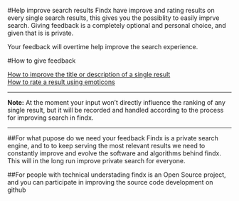 #Help improve search results
Findx have improve and rating results on every single search results, this gives you the possiblity to easily imprve search.
Giving feedback is a completely optional and personal choice, and given that is is private. 

Your feedback will overtime help improve the search experience.

#How to give feedback

[How to improve the title or description of a single result ](https://help.findx.com/en/improvesearch/improve-result)  
[How to rate a result using emoticons](https://help.findx.com/en/improvesearch/rate-result)

---

**Note:** At the moment your input won’t directly influence the ranking of any single result, but it will be recorded and handled according to the process for improving search in findx.  

---

##For what pupose do we need your feedback
Findx is a private search engine, and to to keep serving the most relevant results we need to constantly improve and evolve the software and algorithms behind findx. This will in the long run improve private search for everyone.

##For people with technical understading
findx is an Open Source project, and you can participate in improving the source code development on github
